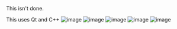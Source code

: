 This isn't done.

This uses Qt and C++
![image](https://github.com/SalThePotato/Progress-Calendar-/assets/73671090/4fba516b-60f9-4958-96de-9e41de819b4a)
![image](https://github.com/SalThePotato/Progress-Calendar-/assets/73671090/7862c3a4-6a11-4dc9-aaf8-f464235c8bf2)
![image](https://github.com/SalThePotato/Progress-Calendar-/assets/73671090/948fe26d-4ecb-4d71-a8f8-6f48c441f612)
![image](https://github.com/SalThePotato/Progress-Calendar-/assets/73671090/e0ce73d0-23f4-4e7a-a136-3c11f21cea3d)
![image](https://github.com/SalThePotato/Progress-Calendar-/assets/73671090/ad45bcf3-686e-4131-9bc5-75b9d9e3f43b)

